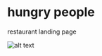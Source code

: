 # hungry people 
restaurant landing page

![alt text](Layouts/screenshots/hungry.png "hero-screen")​